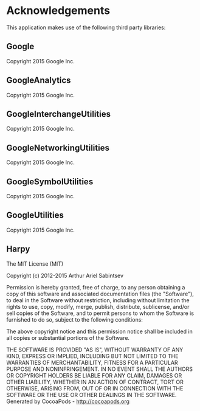 # Acknowledgements
This application makes use of the following third party libraries:

## Google

Copyright 2015 Google Inc.

## GoogleAnalytics

Copyright 2015 Google Inc.

## GoogleInterchangeUtilities

Copyright 2015 Google Inc.

## GoogleNetworkingUtilities

Copyright 2015 Google Inc.

## GoogleSymbolUtilities

Copyright 2015 Google Inc.

## GoogleUtilities

Copyright 2015 Google Inc.

## Harpy

The MIT License (MIT)

Copyright (c) 2012-2015 Arthur Ariel Sabintsev

Permission is hereby granted, free of charge, to any person obtaining a copy
of this software and associated documentation files (the "Software"), to deal
in the Software without restriction, including without limitation the rights
to use, copy, modify, merge, publish, distribute, sublicense, and/or sell
copies of the Software, and to permit persons to whom the Software is
furnished to do so, subject to the following conditions:

The above copyright notice and this permission notice shall be included in all
copies or substantial portions of the Software.

THE SOFTWARE IS PROVIDED "AS IS", WITHOUT WARRANTY OF ANY KIND, EXPRESS OR
IMPLIED, INCLUDING BUT NOT LIMITED TO THE WARRANTIES OF MERCHANTABILITY,
FITNESS FOR A PARTICULAR PURPOSE AND NONINFRINGEMENT. IN NO EVENT SHALL THE
AUTHORS OR COPYRIGHT HOLDERS BE LIABLE FOR ANY CLAIM, DAMAGES OR OTHER
LIABILITY, WHETHER IN AN ACTION OF CONTRACT, TORT OR OTHERWISE, ARISING FROM,
OUT OF OR IN CONNECTION WITH THE SOFTWARE OR THE USE OR OTHER DEALINGS IN THE
SOFTWARE.
Generated by CocoaPods - http://cocoapods.org
